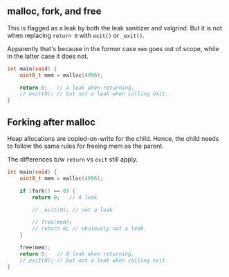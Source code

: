 ## malloc, fork, and free

This is flagged as a leak by both the leak sanitizer and valgrind.
But it is not when replacing `return 0` with `exit()` or `_exit()`.

Apparently that's because in the former case `mem` goes out of scope, while in
the latter case it does not.

```c
int main(void) {
    uint8_t mem = malloc(4096);

    return 0;   // A leak when returning,
    // exit(0); // but not a leak when calling exit.
}
```

## Forking after malloc

Heap allocations are copied-on-write for the child. Hence, the child needs to
follow the same rules for freeing mem as the parent.

The differences b/w `return` vs `exit` still apply.

```c
int main(void) {
    uint8_t mem = malloc(4096);

    if (fork() == 0) {
        return 0;   // A leak

        // _exit(0); // not a leak

        // free(mem);
        // return 0; // obviously not a leak.
    }

    free(mem);
    return 0;   // A leak when returning,
    // exit(0); // but not a leak when calling exit.
}
```
